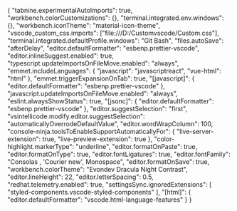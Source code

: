 {
"tabnine.experimentalAutoImports": true,
"workbench.colorCustomizations": {},
"terminal.integrated.env.windows": {},
"workbench.iconTheme": "material-icon-theme",
"vscode_custom_css.imports": ["file:///D:/Customvscode/Custom.css"],
"terminal.integrated.defaultProfile.windows": "Git Bash",
"files.autoSave": "afterDelay",
"editor.defaultFormatter": "esbenp.prettier-vscode",
"editor.inlineSuggest.enabled": true,
"typescript.updateImportsOnFileMove.enabled": "always",
"emmet.includeLanguages": {
"javascript": "javascriptreact",
"vue-html": "html"
},
"emmet.triggerExpansionOnTab": true,
"[javascript]": { "editor.defaultFormatter": "esbenp.prettier-vscode" },
"javascript.updateImportsOnFileMove.enabled": "always",
"eslint.alwaysShowStatus": true,
"[jsonc]": { "editor.defaultFormatter": "esbenp.prettier-vscode" },
"editor.suggestSelection": "first",
"vsintellicode.modify.editor.suggestSelection": "automaticallyOverrodeDefaultValue",
"editor.wordWrapColumn": 100,
"console-ninja.toolsToEnableSupportAutomaticallyFor": {
"live-server-extension": true,
"live-preview-extension": true
},
"color-highlight.markerType": "underline",
"editor.formatOnPaste": true,
"editor.formatOnType": true,
"editor.fontLigatures": true,
"editor.fontFamily": "Consolas , 'Courier new', Monospace",
"editor.formatOnSave": true,
"workbench.colorTheme": "Evondev Dracula Night Contrast",
"editor.lineHeight": 22,
"editor.letterSpacing": 0.5,
"redhat.telemetry.enabled": true,
"settingsSync.ignoredExtensions": [
"styled-components.vscode-styled-components"
],
"[html]": {
"editor.defaultFormatter": "vscode.html-language-features"
}
}
